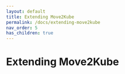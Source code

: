 ```yaml
---
layout: default
title: Extending Move2Kube
permalink: /docs/extending-move2kube
nav_order: 5
has_children: true
---
```


# Extending Move2Kube
